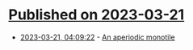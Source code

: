 # [Published on 2023-03-21](index.md)

* [2023-03-21, 04:09:22](https://lobste.rs/s/abjy9x/aperiodic_monotile) - [An aperiodic monotile](https://arxiv.org/pdf/2303.10798.pdf)
